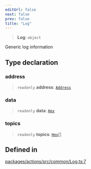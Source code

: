 ```yaml
---
editUrl: false
next: false
prev: false
title: "Log"
---
```


> **Log**: `object`

Generic log information

## Type declaration

### address

> `readonly` **address**: [`Address`](/reference/tevm/actions/type-aliases/address/)

### data

> `readonly` **data**: [`Hex`](/reference/tevm/actions/type-aliases/hex/)

### topics

> `readonly` **topics**: [`Hex`](/reference/tevm/actions/type-aliases/hex/)[]

## Defined in

[packages/actions/src/common/Log.ts:7](https://github.com/evmts/tevm-monorepo/blob/main/packages/actions/src/common/Log.ts#L7)
